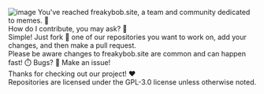 ![image](https://github.com/user-attachments/assets/0575c91c-23a0-4236-8da2-5cd00b5c6f27)
You've reached freakybob.site, a team and community dedicated to memes. 🧽
<br>
How do I contribute, you may ask? 🤔
<br>
Simple! Just fork 🍴 one of our repositories you want to work on, add your changes, and then make a pull request.
<br>
Please be aware changes to freakybob.site are common and can happen fast! ⏱️ Bugs? 🐛 Make an issue!
<br>
Thanks for checking out our project! ❤️
<br>
Repositories are licensed under the GPL-3.0 license unless otherwise noted.

